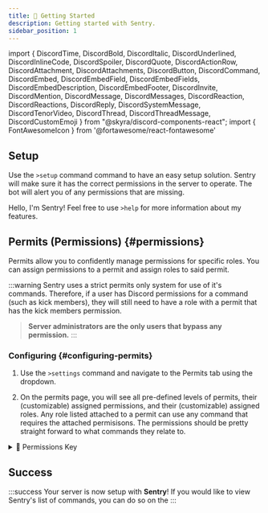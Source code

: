 ```yaml
---
title: 🚀 Getting Started
description: Getting started with Sentry.
sidebar_position: 1
---
```


import { DiscordTime, DiscordBold, DiscordItalic, DiscordUnderlined, DiscordInlineCode, DiscordSpoiler, DiscordQuote, DiscordActionRow, DiscordAttachment, DiscordAttachments, DiscordButton, DiscordCommand, DiscordEmbed, DiscordEmbedField, DiscordEmbedFields, DiscordEmbedDescription, DiscordEmbedFooter, DiscordInvite, DiscordMention, DiscordMessage, DiscordMessages, DiscordReaction, DiscordReactions, DiscordReply, DiscordSystemMessage, DiscordTenorVideo, DiscordThread, DiscordThreadMessage, DiscordCustomEmoji } from "@skyra/discord-components-react";
import { FontAwesomeIcon } from '@fortawesome/react-fontawesome'

## Setup
Use the `>setup` command command to have an easy setup solution. Sentry will make sure it has the correct permissions in the server to operate. The bot will alert you of any permissions that are missing.

<DiscordMessages>
	<DiscordMessage profile="sentry">
		Hello, I'm <DiscordMention>Sentry</DiscordMention>! Feel free to use <code>>help</code> for more information about my features.
	</DiscordMessage>
</DiscordMessages>

## Permits (Permissions) {#permissions}
Permits allow you to confidently manage permissions for specific roles. You can assign permissions to a permit and assign roles to said permit. 

:::warning
Sentry uses a strict permits only system for use of it's commands. Therefore, if a user has Discord permissions for a command (such as kick members), they will still need to have a role with a permit that has the kick members permission.

> **Server administrators are the only users that bypass any permission.**
:::


### Configuring {#configuring-permits}
1. Use the `>settings` command and navigate to the <span class="badge badge--primary">Permits</span> tab using the dropdown. 

2. On the permits page, you will see all pre-defined levels of permits, their (customizable) assigned permissions, and their (customizable) assigned roles. Any role listed attached to a permit can use any command that requires the attached permisisons. The permissions should be pretty straight forward to what commands they relate to. 

<details className="customdetails">
<summary>🔑 Permissions Key</summary>

**Manage Cases** <span style={{'color': '#5865f2'}}>→</span> `>case` and `>cases`. Can edit/delete cases.

**Manage Application Responses** <span style={{'color': '#5865f2'}}>→</span> *Can accept and deny application responses.*

**Manage Modmail Threads** <span style={{'color': '#5865f2'}}>→</span> `>reply`, `>areply`, `>close`, *and thread related commands. Can manage modmail threads.*

**Manage Appeals** <span style={{'color': '#5865f2'}}>→</span> *Can accept, deny, and ignore appeals, full control over appeals.* **(coming soon)**

**Warn Members** <span style={{'color': '#5865f2'}}>→</span> `>warn`, can use any severity

**Mute Members** <span style={{'color': '#5865f2'}}>→</span> `>mute` and `>unmute`.

**Kick Members** <span style={{'color': '#5865f2'}}>→</span> `>kick`

**Ban Members** <span style={{'color': '#5865f2'}}>→</span> `>ban` and `>unban`

**Manage Lockdown** <span style={{'color': '#5865f2'}}>→</span> `>lockdown` **(coming soon)**

**Full Control** <span style={{'color': '#5865f2'}}>→</span> *This is a dangerous to give, as they have full control over settings and all commands.*

</details>

## Success

:::success 
Your server is now setup with **Sentry**! If you would like to view Sentry's list of commands, you can do so on the 
:::
